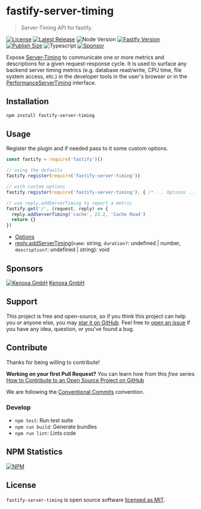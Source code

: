 # fastify-server-timing

> Server-Timing API for fastify.

[![License](https://badgen.net/npm/license/fastify-server-timing)](https://github.com/sastan/fastify-server-timing/blob/main/LICENSE)
[![Latest Release](https://badgen.net/npm/v/fastify-server-timing)](https://www.npmjs.com/package/fastify-server-timing)
![Node Version](https://badgen.net/npm/node/fastify-server-timing)
[![Fastify Version](https://badgen.net/badge/fastify/3.x/blue)](https://fastify.io)
[![Publish Size](https://badgen.net/packagephobia/publish/fastify-server-timing)](https://packagephobia.com/result?p=fastify-server-timing)
![Typescript](https://badgen.net/npm/types/fastify-server-timing)
[![Sponsor](https://badgen.net/badge/sponsored%20by/Kenoxa/2980b9)](https://www.kenoxa.com)

Expose [Server-Timing](https://developer.mozilla.org/en-US/docs/Web/HTTP/Headers/Server-Timing) to communicate one or more metrics and descriptions for a given request-response cycle. It is used to surface any backend server timing metrics (e.g. database read/write, CPU time, file system access, etc.) in the developer tools in the user's browser or in the [PerformanceServerTiming](https://developer.mozilla.org/en-US/docs/Web/API/PerformanceServerTiming) interface.

## Installation

```sh
npm install fastify-server-timing
```

## Usage

Register the plugin and if needed pass to it some custom options.

```js
const fastify = require('fastify')()

// using the defaults
fastify.register(require('fastify-server-timing'))

// with custom options
fastify.register(require('fastify-server-timing'), { /* ... Options ... */ })

// use reply.addServerTiming to report a metric
fastify.get('/', (request, reply) => {
  reply.addServerTiming('cache', 23.2, 'Cache Read')
  return {}
})
```

- [Options](https://github.com/sastan/fastify-server-timing/blob/main/docs/interfaces/options.md#interface-options)
- [reply.addServerTiming](https://github.com/sastan/fastify-server-timing/blob/main/docs/interfaces/addservertiming.md#interface-addservertiming)(`name`: string, `duration?`: undefined \| number, `description?`: undefined \| string): void

## Sponsors

[![Kenoxa GmbH](https://images.opencollective.com/kenoxa/9c25796/logo/68.png)](https://www.kenoxa.com) [Kenoxa GmbH](https://www.kenoxa.com)

## Support

This project is free and open-source, so if you think this project can help you or anyone else, you may [star it on GitHub](https://github.com/sastan/fastify-server-timing). Feel free to [open an issue](https://github.com/sastan/fastify-server-timing/issues) if you have any idea, question, or you've found a bug.

## Contribute

Thanks for being willing to contribute!

**Working on your first Pull Request?** You can learn how from this _free_ series [How to Contribute to an Open Source Project on GitHub](https://egghead.io/series/how-to-contribute-to-an-open-source-project-on-github)

We are following the [Conventional Commits](https://www.conventionalcommits.org) convention.

### Develop

- `npm test`: Run test suite
- `npm run build`: Generate bundles
- `npm run lint`: Lints code

## NPM Statistics

[![NPM](https://nodei.co/npm/fastify-server-timing.png)](https://nodei.co/npm/fastify-server-timing/)

## License

`fastify-server-timing` is open source software [licensed as MIT](https://github.com/sastan/fastify-server-timing/blob/main/LICENSE).
